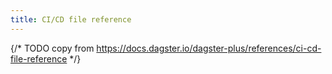 ```yaml
---
title: CI/CD file reference
---
```


{/* TODO copy from https://docs.dagster.io/dagster-plus/references/ci-cd-file-reference */}